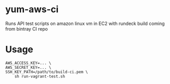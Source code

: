 # yum-aws-ci

Runs API test scripts on amazon linux vm in EC2 with rundeck build coming from bintray CI repo

# Usage

    AWS_ACCESS_KEY=... \
    AWS_SECRET_KEY=... \
    SSH_KEY_PATH=/path/to/build-ci.pem \
        sh run-vagrant-test.sh